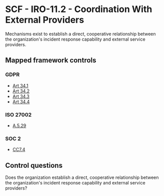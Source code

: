 # SCF - IRO-11.2 - Coordination With External Providers
Mechanisms exist to establish a direct, cooperative relationship between the organization's incident response capability and external service providers.
## Mapped framework controls
### GDPR
- [Art 34.1](../gdpr/art34.md#Article-341)
- [Art 34.2](../gdpr/art34.md#Article-342)
- [Art 34.3](../gdpr/art34.md#Article-343)
- [Art 34.4](../gdpr/art34.md#Article-344)
  
### ISO 27002
- [A.5.29](../iso27002/a-5.md#a529)
  
### SOC 2
- [CC7.4](../soc2/cc74.md)
  
## Control questions
Does the organization establish a direct, cooperative relationship between the organization's incident response capability and external service providers?
  